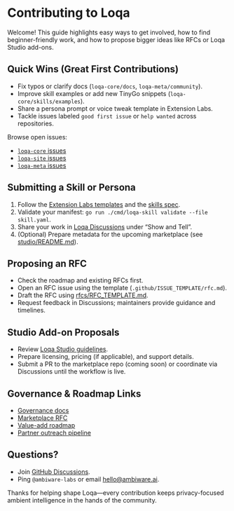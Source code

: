# Contributing to Loqa

Welcome! This guide highlights easy ways to get involved, how to find beginner-friendly work, and how to propose bigger ideas like RFCs or Loqa Studio add-ons.

## Quick Wins (Great First Contributions)
- Fix typos or clarify docs (`loqa-core/docs`, `loqa-meta/community`).
- Improve skill examples or add new TinyGo snippets (`loqa-core/skills/examples`).
- Share a persona prompt or voice tweak template in Extension Labs.
- Tackle issues labeled `good first issue` or `help wanted` across repositories.

Browse open issues:
- [`loqa-core` issues](https://github.com/ambiware-labs/loqa-core/issues)
- [`loqa-site` issues](https://github.com/ambiware-labs/loqa-site/issues)
- [`loqa-meta` issues](https://github.com/ambiware-labs/loqa-meta/issues)

## Submitting a Skill or Persona
1. Follow the [Extension Labs templates](extension-labs/README.md) and the [skills spec](https://github.com/ambiware-labs/loqa-core/blob/main/docs/skills/SPEC.md).
2. Validate your manifest: `go run ./cmd/loqa-skill validate --file skill.yaml`.
3. Share your work in [Loqa Discussions](https://github.com/ambiware-labs/loqa-core/discussions) under “Show and Tell”.
4. (Optional) Prepare metadata for the upcoming marketplace (see [studio/README.md](../studio/README.md)).

## Proposing an RFC
- Check the roadmap and existing RFCs first.
- Open an RFC issue using the template (`.github/ISSUE_TEMPLATE/rfc.md`).
- Draft the RFC using [rfcs/RFC_TEMPLATE.md](../rfcs/RFC_TEMPLATE.md).
- Request feedback in Discussions; maintainers provide guidance and timelines.

## Studio Add-on Proposals
- Review [Loqa Studio guidelines](../studio/README.md).
- Prepare licensing, pricing (if applicable), and support details.
- Submit a PR to the marketplace repo (coming soon) or coordinate via Discussions until the workflow is live.

## Governance & Roadmap Links
- [Governance docs](../governance)
- [Marketplace RFC](../rfcs/RFC-0003_loqa_marketplace_mvp.md)
- [Value-add roadmap](../roadmap/workstream-f/value_add_roadmap.md)
- [Partner outreach pipeline](../community/outreach/partner_pipeline.md)

## Questions?
- Join [GitHub Discussions](https://github.com/ambiware-labs/loqa-meta/discussions).
- Ping `@ambiware-labs` or email [hello@ambiware.ai](mailto:hello@ambiware.ai).

Thanks for helping shape Loqa—every contribution keeps privacy-focused ambient intelligence in the hands of the community.
